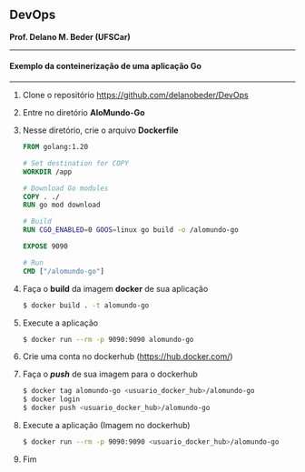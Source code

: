 ## DevOps
**Prof. Delano M. Beder (UFSCar)**

- - -

#### Exemplo da conteinerização de uma aplicação Go
- - -



1. Clone o repositório https://github.com/delanobeder/DevOps

2. Entre no diretório **AloMundo-Go**

3. Nesse diretório, crie o arquivo **Dockerfile**

   ```dockerfile
   FROM golang:1.20
   
   # Set destination for COPY
   WORKDIR /app
   
   # Download Go modules
   COPY . ./
   RUN go mod download
   
   # Build
   RUN CGO_ENABLED=0 GOOS=linux go build -o /alomundo-go
   
   EXPOSE 9090
   
   # Run
   CMD ["/alomundo-go"]
   ```

4. Faça o **build** da imagem **docker** de sua aplicação

   ```bash
   $ docker build . -t alomundo-go
   ```

5. Execute a aplicação

   ```bash
   $ docker run --rm -p 9090:9090 alomundo-go
   ```

6. Crie uma conta no dockerhub (https://hub.docker.com/)

7. Faça o ***push*** de sua imagem para o dockerhub

   ```bash
   $ docker tag alomundo-go <usuario_docker_hub>/alomundo-go
   $ docker login
   $ docker push <usuario_docker_hub>/alomundo-go
   ```

8. Execute a aplicação (Imagem no dockerhub)

   ```bash
   $ docker run --rm -p 9090:9090 <usuario_docker_hub>/alomundo-go
   ```

9. Fim



